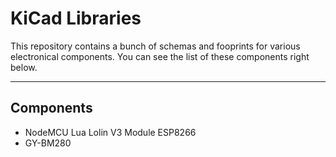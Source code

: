 # KiCad Libraries

This repository contains a bunch of schemas and fooprints for various electronical components. You can see the list of these components right below.

---

## Components

- NodeMCU Lua Lolin V3 Module ESP8266
- GY-BM280
